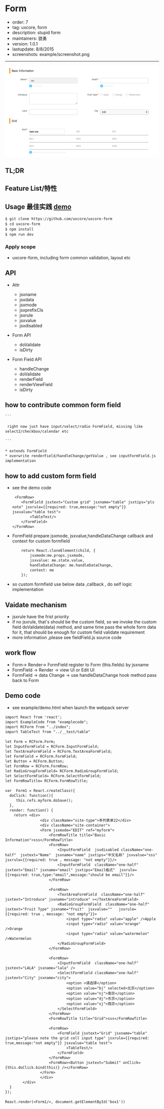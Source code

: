 # Form

- order: 7
- tag: uxcore, form
- description: stupid form
- maintainers: 骁勇
- version: 1.0.1
- lastupdate: 8/8/2015
- screenshots: example/screenshot.png

---

![](example/screenshot.png)


## TL;DR

## Feature List/特性


## Usage 最佳实践 [demo](http://uxcore.github.io/uxcore-form/)

```sh
$ git clone https://github.com/uxcore/uxcore-form
$ cd uxcore-form
$ npm install
$ npm run dev
```

### Apply scope

* uxcore-form, including form common validation, layout etc

## API

*  Attr

    * jsxname
    * jsxdata
    * jsxmode
    * jsxprefixCls
    * jsxrule
    * jsxvalue
    * jsxdisabled

* Form API

    * doValidate
    * isDirty

* Form Field API

    * handleChange
    * doValidate
    * renderField
    * renderViewField
    * isDirty

## how to contribute common form field

    ```

     right now just have input/select/radio FormField, missing like select2/checkbox/calendar etc

    ```

    * extends FormField
    * overwrite renderField/handleChange/getValue , see inputFormField.js implementation

## how to add custom form field

 - see the demo code

    ```
     <FormRow>
        <FormField jsxtext="Custom grid" jsxname="table" jsxtips="pls note" jsxrule={{required: true,message:"not empty"}} jsxvalue="table test">
            <TableTest/>
        </FormField>
    </FormRow>
    ```

- FormField prepare jsxmode, jsxvalue,handleDataChange callback and context for custom formfield

    ```
        return React.cloneElement(child, {
            jsxmode:me.props.jsxmode,
            jsxvalue: me.state.value,
            handleDataChange: me.handleDataChange,
            context: me
        });
    ```
 - so custom formfield use below data ,callback , do self logic implementation


## Vaidate mechanism

*  jsxrule have the frist priority
*  if no jsxrule, that's should be the custom field, so we invoke the
custom field doValidate(data) method, and same time pass the whole form
data for it, that should be enough for custom field validate requirement
*  more information ,please see fieldField.js source code

## work flow

* Form-> Render-> FormField register to Form (this.fields) by jsxname
* FormField -> Render -> view UI or Edit UI
* FormField -> data Change -> use handleDataChange hook method pass back to Form

## Demo code

* see example/demo.html when launch the webpack server

````
import React from 'react';
import ExampleCode from "examplecode";
import RCForm from "../index";
import TableTest from "../__test/table"

let Form = RCForm.Form;
let InputFormField = RCForm.InputFormField;
let TextAreaFormField = RCForm.TextAreaFormField;
let FormField = RCForm.FormField;
let Button = RCForm.Button;
let FormRow = RCForm.FormRow;
let RadioGroupFormField= RCForm.RadioGroupFormField;
let SelectFormField= RCForm.SelectFormField;
let FormRowTitle= RCForm.FormRowTitle;

var  Form1 = React.createClass({
  doClick: function(){
     this.refs.myform.doSave();
  },
  render: function() {
    return <div>
                <div className="site-type">多列表单22</div>
                <div className="site-container">
                <Form jsxmode="EDIT" ref="myform">
                    <FormRowTitle title="Basic Information">sss</FormRowTitle>
                    <FormRow>
                        <InputFormField  jsxdisabled className="one-half"  jsxtext="Name"  jsxname="name" jsxtips="中文名称" jsxvalue="sss" jsxrule={{required: true , message: "not empty"}}/>
                        <InputFormField  className="one-half"  jsxtext="Email" jsxname="email" jsxtips="Email格式"  jsxrule={{required: true,type:"email",message:"should be email"}}/>
                    </FormRow>

                    <FormRow>
                        <TextAreaFormField  className="one-half" jsxtext="Introduce" jsxname="introduce" ></TextAreaFormField>
                        <RadioGroupFormField  className="one-half" jsxtext="Fruit Type" jsxname="fruit"  jsxvalue=""   jsxrule={{required: true , message: "not empty"}}>
                            <input type="radio" value="apple" />Apple
                            <input type="radio" value="orange" />Orange
                            <input type="radio" value="watermelon" />Watermelon
                        </RadioGroupFormField>
                    </FormRow>

                    <FormRow>
                        <InputFormField  className="one-half"  jsxtext="LALA" jsxname="lala" />
                        <SelectFormField className="one-half"  jsxtext="City" jsxname="city">
                            <option >请选择</option>
                            <option value="bj" selected>北京</option>
                            <option value="nj">南京</option>
                            <option value="dj">东京</option>
                            <option value="xj">西京</option>
                        </SelectFormField>
                    </FormRow>
                    <FormRowTitle title="Grid">sss</FormRowTitle>

                    <FormRow>
                        <FormField jsxtext="Grid" jsxname="table" jsxtips="please note the grid cell input type" jsxrule={{required: true,message:"not empty"}} jsxvalue="table test">
                            <TableTest/>
                        </FormField>
                    </FormRow>
                    <FormRow><Button jsxtext="Submit" onClick={this.doClick.bind(this)} /></FormRow>
                </Form>
                </div>
        </div>
  }
});

React.render(<Form1/>, document.getElementById('box1'))
````
